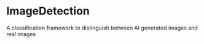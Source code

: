 # ImageDetection
A classification framework to distinguish between AI generated images and real images
